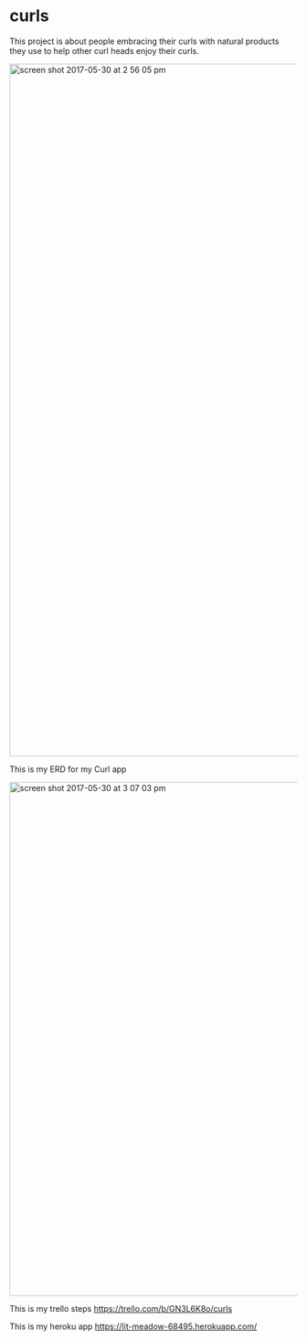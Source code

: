 # curls

This project is about people embracing their curls with natural products they use to help other curl heads enjoy their curls.

<img width="1213" alt="screen shot 2017-05-30 at 2 56 05 pm" src="https://cloud.githubusercontent.com/assets/22422858/26600062/aa6488c4-4548-11e7-8758-55f70008c372.png">



This is my ERD for my Curl app

<img width="900" alt="screen shot 2017-05-30 at 3 07 03 pm" src="https://cloud.githubusercontent.com/assets/22422858/26600338/ba875e7e-4549-11e7-8906-392bdaa56a7c.png">


This is my trello steps
https://trello.com/b/GN3L6K8o/curls

This is my heroku app
https://lit-meadow-68495.herokuapp.com/
